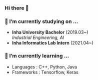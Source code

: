 ### Hi there 👋

### 🔭 I’m currently studying on ...
- **Inha University Bachelor** (2019.03~)<br>
*Industrial Engineering, AI* <br>
- **Inha Informatics Lab Intern** (2021.04~)<br>


### 🌱 I’m currently learning ...
- Languages : C++, Python, Java
- Frameworks : Tensorflow, Keras
<br>

<!--
[![Top Langs](https://github-readme-stats.vercel.app/api/top-langs/?username=keywoong)](https://github.com/anuraghazra/github-readme-stats)
-->




<!--
**keywoong/keywoong** is a ✨ _special_ ✨ repository because its `README.md` (this file) appears on your GitHub profile.

Here are some ideas to get you started:

- 🔭 I’m currently working on ...
- 🌱 I’m currently learning ...
- 👯 I’m looking to collaborate on ...
- 🤔 I’m looking for help with ...
- 💬 Ask me about ...
- 📫 How to reach me: ...
- 😄 Pronouns: ...
- ⚡ Fun fact: ...
-->

